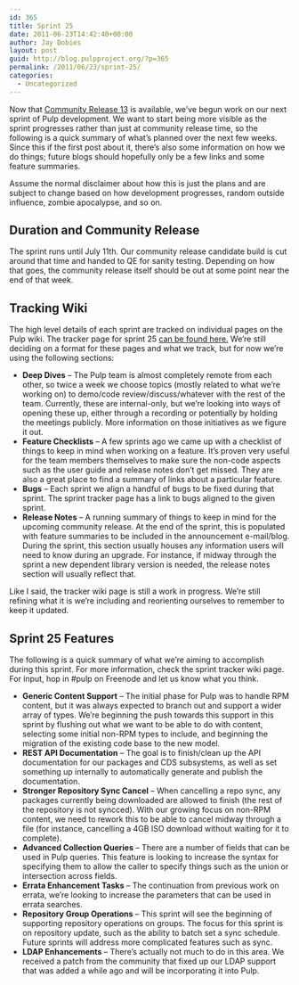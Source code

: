 ```yaml
---
id: 365
title: Sprint 25
date: 2011-06-23T14:42:40+00:00
author: Jay Dobies
layout: post
guid: http://blog.pulpproject.org/?p=365
permalink: /2011/06/23/sprint-25/
categories:
  - Uncategorized
---
```

Now that [Community Release 13](http://blog.pulpproject.org/2011/06/20/pulp-community-release-13/) is available, we&#8217;ve begun work on our next sprint of Pulp development. We want to start being more visible as the sprint progresses rather than just at community release time, so the following is a quick summary of what&#8217;s planned over the next few weeks. Since this if the first post about it, there&#8217;s also some information on how we do things; future blogs should hopefully only be a few links and some feature summaries.

Assume the normal disclaimer about how this is just the plans and are subject to change based on how development progresses, random outside influence, zombie apocalypse, and so on.

## Duration and Community Release

The sprint runs until July 11th. Our community release candidate build is cut around that time and handed to QE for sanity testing. Depending on how that goes, the community release itself should be out at some point near the end of that week.

## Tracking Wiki

The high level details of each sprint are tracked on individual pages on the Pulp wiki. The tracker page for sprint 25 [can be found here.](https://fedorahosted.org/pulp/wiki/Sprint25) We&#8217;re still deciding on a format for these pages and what we track, but for now we&#8217;re using the following sections:

  * **Deep Dives** &#8211; The Pulp team is almost completely remote from each other, so twice a week we choose topics (mostly related to what we&#8217;re working on) to demo/code review/discuss/whatever with the rest of the team. Currently, these are internal-only, but we&#8217;re looking into ways of opening these up, either through a recording or potentially by holding the meetings publicly. More information on those initiatives as we figure it out.
  * **Feature Checklists** &#8211; A few sprints ago we came up with a checklist of things to keep in mind when working on a feature. It&#8217;s proven very useful for the team members themselves to make sure the non-code aspects such as the user guide and release notes don&#8217;t get missed. They are also a great place to find a summary of links about a particular feature.
  * **Bugs** &#8211; Each sprint we align a handful of bugs to be fixed during that sprint. The sprint tracker page has a link to bugs aligned to the given sprint.
  * **Release Notes** &#8211; A running summary of things to keep in mind for the upcoming community release. At the end of the sprint, this is populated with feature summaries to be included in the announcement e-mail/blog. During the sprint, this section usually houses any information users will need to know during an upgrade. For instance, if midway through the sprint a new dependent library version is needed, the release notes section will usually reflect that.

Like I said, the tracker wiki page is still a work in progress. We&#8217;re still refining what it is we&#8217;re including and reorienting ourselves to remember to keep it updated. 

## Sprint 25 Features

The following is a quick summary of what we&#8217;re aiming to accomplish during this sprint. For more information, check the sprint tracker wiki page. For input, hop in #pulp on Freenode and let us know what you think.

  * **Generic Content Support** &#8211; The initial phase for Pulp was to handle RPM content, but it was always expected to branch out and support a wider array of types. We&#8217;re beginning the push towards this support in this sprint by flushing out what we want to be able to do with content, selecting some initial non-RPM types to include, and beginning the migration of the existing code base to the new model.
  * **REST API Documentation** &#8211; The goal is to finish/clean up the API documentation for our packages and CDS subsystems, as well as set something up internally to automatically generate and publish the documentation.
  * **Stronger Repository Sync Cancel** &#8211; When cancelling a repo sync, any packages currently being downloaded are allowed to finish (the rest of the repository is not syncced). With our growing focus on non-RPM content, we need to rework this to be able to cancel midway through a file (for instance, cancelling a 4GB ISO download without waiting for it to complete).
  * **Advanced Collection Queries** &#8211; There are a number of fields that can be used in Pulp queries. This feature is looking to increase the syntax for specifying them to allow the caller to specify things such as the union or intersection across fields.
  * **Errata Enhancement Tasks** &#8211; The continuation from previous work on errata, we&#8217;re looking to increase the parameters that can be used in errata searches.
  * **Repository Group Operations** &#8211; This sprint will see the beginning of supporting repository operations on groups. The focus for this sprint is on repository update, such as the ability to batch set a sync schedule. Future sprints will address more complicated features such as sync.
  * **LDAP Enhancements** &#8211; There&#8217;s actually not much to do in this area. We received a patch from the community that fixed up our LDAP support that was added a while ago and will be incorporating it into Pulp.